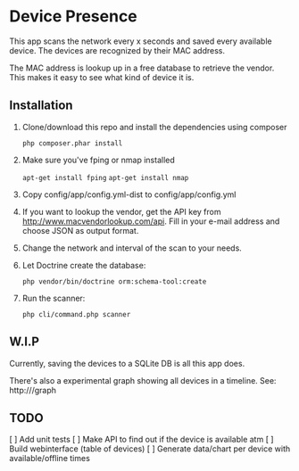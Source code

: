 Device Presence
===============
This app scans the network every x seconds and saved every available device.
The devices are recognized by their MAC address.

The MAC address is lookup up in a free database to retrieve the vendor.
This makes it easy to see what kind of device it is.


Installation
------------

1. Clone/download this repo and install the dependencies using composer

    ```php composer.phar install```

2. Make sure you've fping or nmap installed

    ```apt-get install fping```
    ```apt-get install nmap```

3. Copy config/app/config.yml-dist to config/app/config.yml
4. If you want to lookup the vendor, get the API key from http://www.macvendorlookup.com/api. Fill in your e-mail address and choose JSON as output format.
5. Change the network and interval of the scan to your needs.
6. Let Doctrine create the database:

    ```php vendor/bin/doctrine orm:schema-tool:create```

7. Run the scanner:

    ```php cli/command.php scanner```


W.I.P
-----

Currently, saving the devices to a SQLite DB is all this app does.

There's also a experimental graph showing all devices in a timeline.
See: http://<devicepresence>/graph


TODO
----

[ ] Add unit tests
[ ] Make API to find out if the device is available atm
[ ] Build webinterface (table of devices)
[ ] Generate data/chart per device with available/offline times

